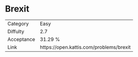 # Brexit

<table>
    <tr>
        <td>Category</td>
        <td>Easy</td>
    </tr>
    <tr>
        <td>Diffulty</td>
        <td>2.7</td>
    </tr>
    <tr>
        <td>Acceptance</td>
        <td>31.29 %</td>
    </tr>
    <tr>
        <td>Link</td>
        <td>https://open.kattis.com/problems/brexit</td>
    </tr>
</table>